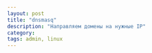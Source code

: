 ```yaml
---
layout: post
title: "dnsmasq"
description: "Направляем домены на нужные IP"
category:
tags: admin, linux
---
```

